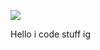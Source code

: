 ![](https://komarev.com/ghpvc/?username=amararifi1&color=blueviolet&style=for-the-badge&abbreviated=true)

Hello i code stuff ig
